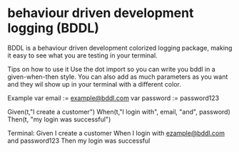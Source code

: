# behaviour driven development logging (BDDL)
BDDL is a behaviour driven development colorized logging package, making it easy to see what you are testing in your terminal.

Tips on how to use it
Use the dot import so you can write you bddl in a given-when-then style.
You can also add as much parameters as you want and they wil show up in your terminal with a different color.

Example
var email := example@bddl.com
var password := password123

Given(t,"I create a customer")
When(t,"I login with", email, "and", password)
Then(t, "my login was successful")


Terminal:
Given I create a customer
When I login with ezample@bddl.com and password123
Then my login was successful
